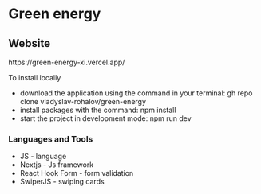 <h1>Green energy</h1>

<h2>Website</h2>
<p>https://green-energy-xi.vercel.app/</p>

<p>To install locally</p>
<ul>
        <li>download the application using the command in your terminal:  gh repo clone vladyslav-rohalov/green-energy</li>
        <li>install packages with the command: npm install</li>
        <li>start the project in development mode: npm run dev</li>       
</ul>

<h3>Languages and Tools</h3>

<ul>
        <li>JS - language</li>
        <li>Nextjs - Js framework</li>
        <li>React Hook Form - form validation</li>
        <li>SwiperJS - swiping cards</li>
</ul>
